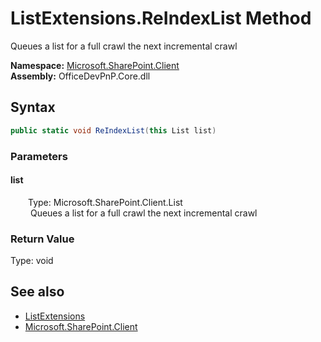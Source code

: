 # ListExtensions.ReIndexList Method  
 Queues a list for a full crawl the next incremental crawl   

**Namespace:** [Microsoft.SharePoint.Client](Microsoft.SharePoint.Client.md)  
**Assembly:** OfficeDevPnP.Core.dll  
## Syntax
```C#
public static void ReIndexList(this List list)
```
### Parameters
#### list  
&emsp;&emsp;Type: Microsoft.SharePoint.Client.List  
&emsp;&emsp; Queues a list for a full crawl the next incremental crawl   

  

### Return Value
Type: void  

## See also
- [ListExtensions](Microsoft.SharePoint.Client.ListExtensions.md) 
- [Microsoft.SharePoint.Client](Microsoft.SharePoint.Client.md) 
